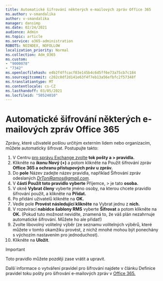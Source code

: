 ```yaml
---
title: Automatické šifrování některých e-mailových zpráv Office 365
ms.author: v-smandalika
author: v-smandalika
manager: dansimp
ms.date: 02/24/2021
audience: Admin
ms.topic: article
ms.service: o365-administration
ROBOTS: NOINDEX, NOFOLLOW
localization_priority: Normal
ms.collection: Adm_O365
ms.custom:
- "9000078"
- "7342"
ms.openlocfilehash: e4b2f4ffcacf03e145b4c6d5ff6e73a75cb7c184
ms.sourcegitcommit: c202c0df2d141e63f4f7eb13a56efbfc2f57348f
ms.translationtype: MT
ms.contentlocale: cs-CZ
ms.lasthandoff: 03/05/2021
ms.locfileid: "50524010"
---
```

# <a name="automatically-encrypt-certain-office-365-email-messages"></a>Automatické šifrování některých e-mailových zpráv Office 365

Zprávy, které uživatelé pošlou určitým externím lidem nebo organizacím, můžete automaticky šifrovat. Postupujte takto:

1. V Centru [pro správu Exchange zvolte](https://outlook.office365.com/ecp/) **tok pošty a > pravidla.** 
2. Klikněte na **ikonu Nový (+)** a potom klikněte na Použít šifrování zpráv **Office 365 a ochranu přístupových práv u zpráv.**
3. Do **pole** Název zadejte název pravidla, například Šifrování zpráv odeslaných *DrToniRamos@gmail.com.*
4. V **části Použít toto pravidlo vyberte** Příjemce, > je tato **osoba.** 
5. V okně **Vybrat členy** vyberte jméno osoby, na kterou chcete pravidlo šifrování použít, a klikněte na **Přidat.** 
6. Po přidání uživatelů klikněte na **OK.**
7. Vedle pole **Provést následující klikněte** na Vybrat jednu z **nich.** 
8. V rozevírací **nabídce šablony RMS** vyberte **Šifrovat** a potom klikněte na **OK.** (Pokud tuto možnost nevidíte, znamená to, že váš plán nezahrnuje automatické šifrování. Můžete ho ale přidat!)
9. Zvolte libovolný volitelný výběr (ze seznamu volitelných výběrů, které můžete v tomto okamžiku provést, z nichž mnohé mohou být ponechány s výchozím nastavením pro jednoduchost).
10. Klikněte na **Uložit**.

> [!IMPORTANT]
> Toto pravidlo můžete později zase vrátit a upravit.

Další informace o vytváření pravidel pro šifrování najdete v článku Definice pravidel toku pošty pro šifrování e-mailových zpráv v [Office 365.](https://docs.microsoft.com/microsoft-365/compliance/define-mail-flow-rules-to-encrypt-email)

